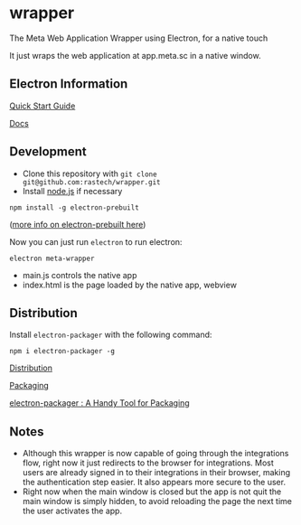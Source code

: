 # wrapper
The Meta Web Application Wrapper using Electron, for a native touch

It just wraps the web application at app.meta.sc in a native window.

## Electron Information

[Quick Start Guide](https://github.com/atom/electron/blob/master/docs/tutorial/quick-start.md)

[Docs](https://github.com/atom/electron/tree/master/docs)

## Development
- Clone this repository with `git clone git@github.com:rastech/wrapper.git`
- Install [node.js](https://nodejs.org) if necessary

```
npm install -g electron-prebuilt
```
([more info on electron-prebuilt here](https://github.com/mafintosh/electron-prebuilt))

Now you can just run `electron` to run electron:

```
electron meta-wrapper
```

- main.js controls the native app 
- index.html is the page loaded by the native app, webview

## Distribution

Install `electron-packager` with the following command:

```
npm i electron-packager -g
```

[Distribution](https://github.com/atom/electron/blob/master/docs/tutorial/application-distribution.md)

[Packaging](https://github.com/atom/electron/blob/master/docs/tutorial/application-packaging.md)

[electron-packager : A Handy Tool for Packaging](https://github.com/maxogden/electron-packager)


## Notes

- Although this wrapper is now capable of going through the integrations flow, right now it just redirects to the browser for integrations. Most users are already signed in to their integrations in their browser, making the authentication step easier. It also appears more secure to the user.
- Right now when the main window is closed but the app is not quit the main window is simply hidden, to avoid reloading the page the next time the user activates the app.
